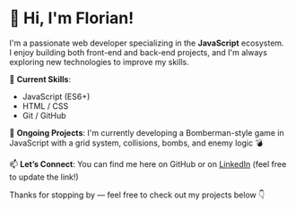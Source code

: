 # 👋 Hi, I'm Florian!

I'm a passionate web developer specializing in the **JavaScript** ecosystem.  
I enjoy building both front-end and back-end projects, and I'm always exploring new technologies to improve my skills.

🔧 **Current Skills**:
- JavaScript (ES6+)
- HTML / CSS
- Git / GitHub

🚀 **Ongoing Projects**:
I'm currently developing a Bomberman-style game in JavaScript with a grid system, collisions, bombs, and enemy logic 💣

📫 **Let’s Connect**:
You can find me here on GitHub or on [LinkedIn](https://www.linkedin.com/) (feel free to update the link!)

Thanks for stopping by — feel free to check out my projects below 👇

